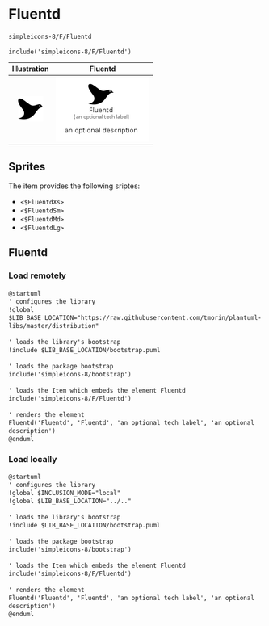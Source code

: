# Fluentd


```text
simpleicons-8/F/Fluentd
```

```text
include('simpleicons-8/F/Fluentd')
```



| Illustration | Fluentd |
| :---: | :---: |
| ![illustration for Illustration](../../simpleicons-8/F/Fluentd.png) | ![illustration for Fluentd](../../simpleicons-8/F/Fluentd.Local.png) |



## Sprites
The item provides the following sriptes:

- `<$FluentdXs>`
- `<$FluentdSm>`
- `<$FluentdMd>`
- `<$FluentdLg>`





## Fluentd

### Load remotely
```plantuml
@startuml
' configures the library
!global $LIB_BASE_LOCATION="https://raw.githubusercontent.com/tmorin/plantuml-libs/master/distribution"

' loads the library's bootstrap
!include $LIB_BASE_LOCATION/bootstrap.puml

' loads the package bootstrap
include('simpleicons-8/bootstrap')

' loads the Item which embeds the element Fluentd
include('simpleicons-8/F/Fluentd')

' renders the element
Fluentd('Fluentd', 'Fluentd', 'an optional tech label', 'an optional description')
@enduml
```

### Load locally
```plantuml
@startuml
' configures the library
!global $INCLUSION_MODE="local"
!global $LIB_BASE_LOCATION="../.."

' loads the library's bootstrap
!include $LIB_BASE_LOCATION/bootstrap.puml

' loads the package bootstrap
include('simpleicons-8/bootstrap')

' loads the Item which embeds the element Fluentd
include('simpleicons-8/F/Fluentd')

' renders the element
Fluentd('Fluentd', 'Fluentd', 'an optional tech label', 'an optional description')
@enduml
```

